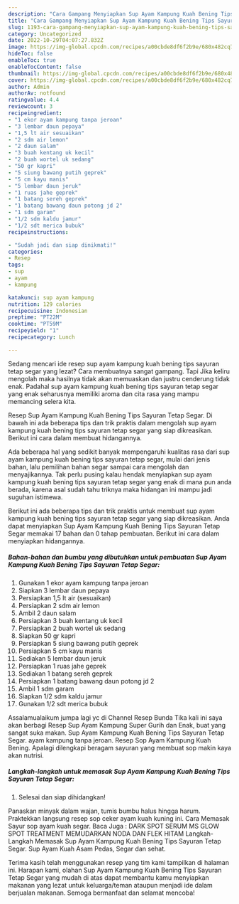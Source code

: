```yaml
---
description: "Cara Gampang Menyiapkan Sup Ayam Kampung Kuah Bening Tips Sayuran Tetap Segar yang Bikin Ngiler, Buat Buka Puasa Enak Banget"
title: "Cara Gampang Menyiapkan Sup Ayam Kampung Kuah Bening Tips Sayuran Tetap Segar yang Bikin Ngiler, Buat Buka Puasa Enak Banget"
slug: 1193-cara-gampang-menyiapkan-sup-ayam-kampung-kuah-bening-tips-sayuran-tetap-segar-yang-bikin-ngiler-buat-buka-puasa-enak-banget
category: Uncategorized
date: 2022-10-29T04:07:27.832Z
image: https://img-global.cpcdn.com/recipes/a00cbde8df6f2b9e/680x482cq70/sup-ayam-kampung-kuah-bening-tips-sayuran-tetap-segar-foto-resep-utama.jpg
hideToc: false
enableToc: true
enableTocContent: false
thumbnail: https://img-global.cpcdn.com/recipes/a00cbde8df6f2b9e/680x482cq70/sup-ayam-kampung-kuah-bening-tips-sayuran-tetap-segar-foto-resep-utama.jpg
cover: https://img-global.cpcdn.com/recipes/a00cbde8df6f2b9e/680x482cq70/sup-ayam-kampung-kuah-bening-tips-sayuran-tetap-segar-foto-resep-utama.jpg
author: Admin
authorAv: notfound
ratingvalue: 4.4
reviewcount: 3
recipeingredient:
- "1 ekor ayam kampung tanpa jeroan"
- "3 lembar daun pepaya"
- "1,5 lt air sesuaikan"
- "2 sdm air lemon"
- "2 daun salam"
- "3 buah kentang uk kecil"
- "2 buah wortel uk sedang"
- "50 gr kapri"
- "5 siung bawang putih geprek"
- "5 cm kayu manis"
- "5 lembar daun jeruk"
- "1 ruas jahe geprek"
- "1 batang sereh geprek"
- "1 batang bawang daun potong jd 2"
- "1 sdm garam"
- "1/2 sdm kaldu jamur"
- "1/2 sdt merica bubuk"
recipeinstructions:

- "Sudah jadi dan siap dinikmati!"
categories:
- Resep
tags:
- sup
- ayam
- kampung

katakunci: sup ayam kampung 
nutrition: 129 calories
recipecuisine: Indonesian
preptime: "PT22M"
cooktime: "PT59M"
recipeyield: "1"
recipecategory: Lunch

---
```



Sedang mencari ide resep sup ayam kampung kuah bening tips sayuran tetap segar yang lezat? Cara membuatnya sangat gampang. Tapi Jika keliru mengolah maka hasilnya tidak akan memuaskan dan justru cenderung tidak enak. Padahal sup ayam kampung kuah bening tips sayuran tetap segar yang enak seharusnya memiliki aroma dan cita rasa yang mampu memancing selera kita.


Resep Sup Ayam Kampung Kuah Bening Tips Sayuran Tetap Segar. Di bawah ini ada beberapa tips dan trik praktis dalam mengolah sup ayam kampung kuah bening tips sayuran tetap segar yang siap dikreasikan. Berikut ini cara dalam membuat hidangannya.

Ada beberapa hal yang sedikit banyak mempengaruhi kualitas rasa dari sup ayam kampung kuah bening tips sayuran tetap segar, mulai dari jenis bahan, lalu pemilihan bahan segar sampai cara mengolah dan menyajikannya. Tak perlu pusing kalau hendak menyiapkan sup ayam kampung kuah bening tips sayuran tetap segar yang enak di mana pun anda berada, karena asal sudah tahu triknya maka hidangan ini mampu jadi suguhan istimewa.


Berikut ini ada beberapa tips dan trik praktis untuk membuat sup ayam kampung kuah bening tips sayuran tetap segar yang siap dikreasikan. Anda dapat menyiapkan Sup Ayam Kampung Kuah Bening Tips Sayuran Tetap Segar memakai 17 bahan dan 0 tahap pembuatan. Berikut ini cara dalam menyiapkan hidangannya.

<!--inarticleads1-->

##### Bahan-bahan dan bumbu yang dibutuhkan untuk pembuatan Sup Ayam Kampung Kuah Bening Tips Sayuran Tetap Segar:

1. Gunakan 1 ekor ayam kampung tanpa jeroan
1. Siapkan 3 lembar daun pepaya
1. Persiapkan 1,5 lt air (sesuaikan)
1. Persiapkan 2 sdm air lemon
1. Ambil 2 daun salam
1. Persiapkan 3 buah kentang uk kecil
1. Persiapkan 2 buah wortel uk sedang
1. Siapkan 50 gr kapri
1. Persiapkan 5 siung bawang putih geprek
1. Persiapkan 5 cm kayu manis
1. Sediakan 5 lembar daun jeruk
1. Persiapkan 1 ruas jahe geprek
1. Sediakan 1 batang sereh geprek
1. Persiapkan 1 batang bawang daun potong jd 2
1. Ambil 1 sdm garam
1. Siapkan 1/2 sdm kaldu jamur
1. Gunakan 1/2 sdt merica bubuk


Assalamualaikum jumpa lagi yc di Channel Resep Bunda Tika kali ini saya akan berbagi Resep Sup Ayam Kampung Super Gurih dan Enak, buat yang sangat suka makan. Sup Ayam Kampung Kuah Bening Tips Sayuran Tetap Segar. ayam kampung tanpa jeroan. Resep Sop Ayam Kampung Kuah Bening. Apalagi dilengkapi beragam sayuran yang membuat sop makin kaya akan nutrisi. 

<!--inarticleads2-->

##### Langkah-langkah untuk memasak Sup Ayam Kampung Kuah Bening Tips Sayuran Tetap Segar:


1. Selesai dan siap dihidangkan!

Panaskan minyak dalam wajan, tumis bumbu halus hingga harum. Praktekkan langsung resep sop ceker ayam kuah kuning ini. Cara Memasak Sayur sop ayam kuah segar. Baca Juga : DARK SPOT SERUM MS GLOW SPOT TREATMENT MEMUDARKAN NODA DAN FLEK HITAM Langkah-Langkah Memasak Sup Ayam Kampung Kuah Bening Tips Sayuran Tetap Segar. Sup Ayam Kuah Asam Pedas, Segar dan sehat. 

Terima kasih telah menggunakan resep yang tim kami tampilkan di halaman ini. Harapan kami, olahan Sup Ayam Kampung Kuah Bening Tips Sayuran Tetap Segar yang mudah di atas dapat membantu kamu menyiapkan makanan yang lezat untuk keluarga/teman ataupun menjadi ide dalam berjualan makanan. Semoga bermanfaat dan selamat mencoba!
